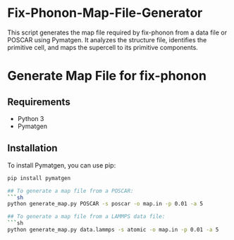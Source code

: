 # Fix-Phonon-Map-File-Generator
This script generates the map file required by fix-phonon from a data file or POSCAR using Pymatgen. It analyzes the structure file, identifies the primitive cell, and maps the supercell to its primitive components.
# Generate Map File for fix-phonon

## Requirements

- Python 3
- Pymatgen

## Installation

To install Pymatgen, you can use pip:

```sh
pip install pymatgen

## To generate a map file from a POSCAR:
```sh
python generate_map.py POSCAR -s poscar -o map.in -p 0.01 -a 5

## To generate a map file from a LAMMPS data file:
```sh
python generate_map.py data.lammps -s atomic -o map.in -p 0.01 -a 5

